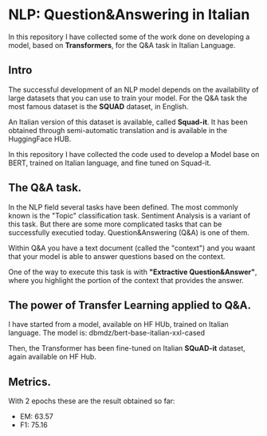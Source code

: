 # NLP: Question&Answering in Italian
In this repository I have collected some of the work done on developing a model, based on **Transformers**, for the Q&amp;A task in Italian Language.

## Intro
The successful development of an NLP model depends on the availability of large datasets that you can use to train your model.
For the Q&A task the most famous dataset is the **SQUAD** dataset, in English.

An Italian version of this dataset is available, called **Squad-it**. It has been obtained through semi-automatic translation and is available in the HuggingFace HUB.

In this repository I have collected the code used to develop a Model base on BERT, trained on Italian language, and fine tuned on Squad-it.

## The Q&A task.
In the NLP field several tasks have been defined. The most commonly known is the "Topic" classification task. Sentiment Analysis is a variant of this task.
But there are some more complicated tasks that can be successfully executied today. Question&Answering (Q&A) is one of them.

Within Q&A you have a text document (called the "context") and you waant that your model is able to answer questions based on the context.

One of the way to execute this task is with **"Extractive Question&Answer"**, where you highlight the portion of the context that provides the answer.

## The power of Transfer Learning applied to Q&A.

I have started from a model, available on HF HUb, trained on Italian language.
The model is: dbmdz/bert-base-italian-xxl-cased

Then, the Transformer has been fine-tuned on Italian **SQuAD-it** dataset, again available on HF Hub.

## Metrics.

With 2 epochs these are the result obtained so far:

* EM: 63.57
* F1: 75.16




